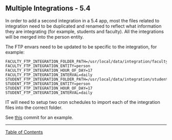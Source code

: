 ## Multiple Integrations - 5.4

In order to add a second integration in a 5.4 app, most the files related to integration need to be duplicated and renamed to reflect what information they are integrating (for example, students and faculty). All the integrations will be merged into the person entity.

The FTP envars need to be updated to be specific to the integration, for example:
```
FACULTY_FTP_INTEGRATION_FOLDER_PATH=/usr/local/data/integration/faculty
FACULTY_FTP_INTEGRATION_ENTITY=person
FACULTY_FTP_INTEGRATION_HOUR_OF_DAY=17
FACULTY_FTP_INTEGRATION_INTERVAL=daily
STUDENT_FTP_INTEGRATION_FOLDER_PATH=/usr/local/data/integration/student
STUDENT_FTP_INTEGRATION_ENTITY=person
STUDENT_FTP_INTEGRATION_HOUR_OF_DAY=17
STUDENT_FTP_INTEGRATION_INTERVAL=daily
```

IT will need to setup two cron schedules to import each of the integration files into the correct folder.


See [this](https://github.com/i-Sight/config_howard_v5/commit/88d9ff6cf3cdee91b1a69d1874a512caa526a44a) commit for an example.

***
[Table of Contents](../README.md)